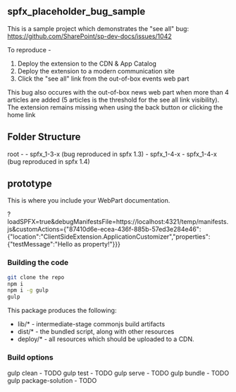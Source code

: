 ## spfx_placeholder_bug_sample
This is a sample project which demonstrates the "see all" bug: https://github.com/SharePoint/sp-dev-docs/issues/1042

To reproduce -

1. Deploy the extension to the CDN & App Catalog
2. Deploy the extension to a modern communication site
3. Click the "see all" link from the out-of-box events web part

This bug also occures with the out-of-box news web part when more than 4 articles are added (5 articles is the threshold for the see all link visibility).  The extension remains missing when using the back button or clicking the home link

## Folder Structure
root -
    - spfx_1-3-x (bug reproduced in spfx 1.3)
    - spfx_1-4-x 
        - spfx_1-4-x (bug reproduced in spfx 1.4)

## prototype

This is where you include your WebPart documentation.

?loadSPFX=true&debugManifestsFile=https://localhost:4321/temp/manifests.js&customActions={"87410d6e-ecea-436f-885b-57ed3e284e46":{"location":"ClientSideExtension.ApplicationCustomizer","properties":{"testMessage":"Hello as property!"}}}

### Building the code

```bash
git clone the repo
npm i
npm i -g gulp
gulp
```

This package produces the following:

* lib/* - intermediate-stage commonjs build artifacts
* dist/* - the bundled script, along with other resources
* deploy/* - all resources which should be uploaded to a CDN.

### Build options

gulp clean - TODO
gulp test - TODO
gulp serve - TODO
gulp bundle - TODO
gulp package-solution - TODO
